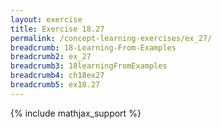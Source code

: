 ```yaml
---
layout: exercise
title: Exercise 18.27
permalink: /concept-learning-exercises/ex_27/
breadcrumb: 18-Learning-From-Examples
breadcrumb2: ex_27
breadcrumb3: 18learningFromExamples
breadcrumb4: ch18ex27
breadcrumb5: ex18.27
---
```


{% include mathjax_support %}

